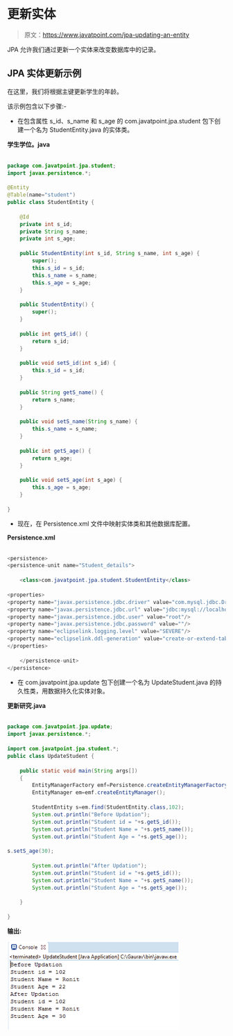 # 更新实体

> 原文：<https://www.javatpoint.com/jpa-updating-an-entity>

JPA 允许我们通过更新一个实体来改变数据库中的记录。

## JPA 实体更新示例

在这里，我们将根据主键更新学生的年龄。

该示例包含以下步骤:-

*   在包含属性 s_id、s_name 和 s_age 的 com.javatpoint.jpa.student 包下创建一个名为 StudentEntity.java 的实体类。

**学生学位。java**

```java

package com.javatpoint.jpa.student;
import javax.persistence.*;

@Entity
@Table(name="student")
public class StudentEntity {

	@Id
	private int s_id;
	private String s_name;
	private int s_age;

	public StudentEntity(int s_id, String s_name, int s_age) {
		super();
		this.s_id = s_id;
		this.s_name = s_name;
		this.s_age = s_age;
	}

	public StudentEntity() {
		super();
	}

	public int getS_id() {
		return s_id;
	}

	public void setS_id(int s_id) {
		this.s_id = s_id;
	}

	public String getS_name() {
		return s_name;
	}

	public void setS_name(String s_name) {
		this.s_name = s_name;
	}

	public int getS_age() {
		return s_age;
	}

	public void setS_age(int s_age) {
		this.s_age = s_age;
	}

}

```

*   现在，在 Persistence.xml 文件中映射实体类和其他数据库配置。

**Persistence.xml**

```java

<persistence>
<persistence-unit name="Student_details">

	<class>com.javatpoint.jpa.student.StudentEntity</class>

<properties>
<property name="javax.persistence.jdbc.driver" value="com.mysql.jdbc.Driver"/>
<property name="javax.persistence.jdbc.url" value="jdbc:mysql://localhost:3306/studentdata"/>
<property name="javax.persistence.jdbc.user" value="root"/>
<property name="javax.persistence.jdbc.password" value=""/>
<property name="eclipselink.logging.level" value="SEVERE"/>
<property name="eclipselink.ddl-generation" value="create-or-extend-tables"/>
</properties>

	</persistence-unit>
</persistence>

```

*   在 com.javatpoint.jpa.update 包下创建一个名为 UpdateStudent.java 的持久性类，用数据持久化实体对象。

**更新研究.java**

```java

package com.javatpoint.jpa.update;
import javax.persistence.*;

import com.javatpoint.jpa.student.*;
public class UpdateStudent {

	public static void main(String args[])
	{
		EntityManagerFactory emf=Persistence.createEntityManagerFactory("Student_details");
		EntityManager em=emf.createEntityManager();

		StudentEntity s=em.find(StudentEntity.class,102);
		System.out.println("Before Updation");
		System.out.println("Student id = "+s.getS_id());
		System.out.println("Student Name = "+s.getS_name());
		System.out.println("Student Age = "+s.getS_age());

s.setS_age(30);

		System.out.println("After Updation");
		System.out.println("Student id = "+s.getS_id());
		System.out.println("Student Name = "+s.getS_name());
		System.out.println("Student Age = "+s.getS_age());

	}

}

```

**输出:**

![JPA Update an Entity](img/d63fbae9740dd00a9367918b9b30ae8a.png)